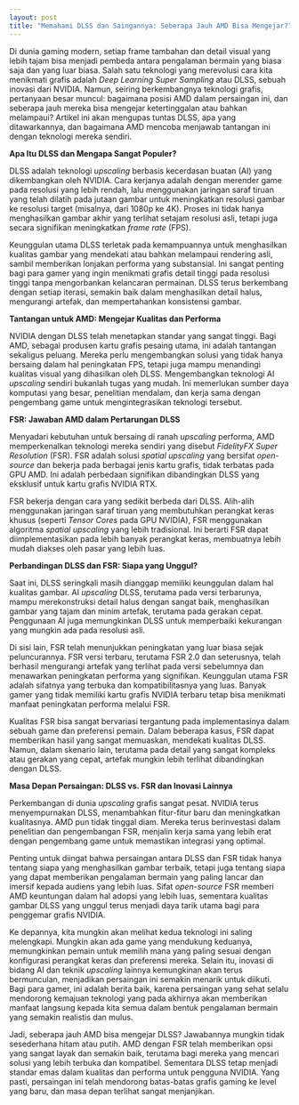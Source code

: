 ```yaml
---
layout: post
title: "Memahami DLSS dan Saingannya: Seberapa Jauh AMD Bisa Mengejar?"
---
```


Di dunia gaming modern, setiap frame tambahan dan detail visual yang lebih tajam bisa menjadi pembeda antara pengalaman bermain yang biasa saja dan yang luar biasa. Salah satu teknologi yang merevolusi cara kita menikmati grafis adalah *Deep Learning Super Sampling* atau DLSS, sebuah inovasi dari NVIDIA. Namun, seiring berkembangnya teknologi grafis, pertanyaan besar muncul: bagaimana posisi AMD dalam persaingan ini, dan seberapa jauh mereka bisa mengejar ketertinggalan atau bahkan melampaui? Artikel ini akan mengupas tuntas DLSS, apa yang ditawarkannya, dan bagaimana AMD mencoba menjawab tantangan ini dengan teknologi mereka sendiri.

**Apa Itu DLSS dan Mengapa Sangat Populer?**

DLSS adalah teknologi *upscaling* berbasis kecerdasan buatan (AI) yang dikembangkan oleh NVIDIA. Cara kerjanya adalah dengan merender game pada resolusi yang lebih rendah, lalu menggunakan jaringan saraf tiruan yang telah dilatih pada jutaan gambar untuk meningkatkan resolusi gambar ke resolusi target (misalnya, dari 1080p ke 4K). Proses ini tidak hanya menghasilkan gambar akhir yang terlihat setajam resolusi asli, tetapi juga secara signifikan meningkatkan *frame rate* (FPS).

Keunggulan utama DLSS terletak pada kemampuannya untuk menghasilkan kualitas gambar yang mendekati atau bahkan melampaui rendering asli, sambil memberikan lonjakan performa yang substansial. Ini sangat penting bagi para gamer yang ingin menikmati grafis detail tinggi pada resolusi tinggi tanpa mengorbankan kelancaran permainan. DLSS terus berkembang dengan setiap iterasi, semakin baik dalam menghasilkan detail halus, mengurangi artefak, dan mempertahankan konsistensi gambar.

**Tantangan untuk AMD: Mengejar Kualitas dan Performa**

NVIDIA dengan DLSS telah menetapkan standar yang sangat tinggi. Bagi AMD, sebagai produsen kartu grafis pesaing utama, ini adalah tantangan sekaligus peluang. Mereka perlu mengembangkan solusi yang tidak hanya bersaing dalam hal peningkatan FPS, tetapi juga mampu menandingi kualitas visual yang dihasilkan oleh DLSS. Mengembangkan teknologi AI *upscaling* sendiri bukanlah tugas yang mudah. Ini memerlukan sumber daya komputasi yang besar, penelitian mendalam, dan kerja sama dengan pengembang game untuk mengintegrasikan teknologi tersebut.

**FSR: Jawaban AMD dalam Pertarungan DLSS**

Menyadari kebutuhan untuk bersaing di ranah *upscaling* performa, AMD memperkenalkan teknologi mereka sendiri yang disebut *FidelityFX Super Resolution* (FSR). FSR adalah solusi *spatial upscaling* yang bersifat *open-source* dan bekerja pada berbagai jenis kartu grafis, tidak terbatas pada GPU AMD. Ini adalah perbedaan signifikan dibandingkan DLSS yang eksklusif untuk kartu grafis NVIDIA RTX.

FSR bekerja dengan cara yang sedikit berbeda dari DLSS. Alih-alih menggunakan jaringan saraf tiruan yang membutuhkan perangkat keras khusus (seperti *Tensor Cores* pada GPU NVIDIA), FSR menggunakan algoritma *spatial upscaling* yang lebih tradisional. Ini berarti FSR dapat diimplementasikan pada lebih banyak perangkat keras, membuatnya lebih mudah diakses oleh pasar yang lebih luas.

**Perbandingan DLSS dan FSR: Siapa yang Unggul?**

Saat ini, DLSS seringkali masih dianggap memiliki keunggulan dalam hal kualitas gambar. AI *upscaling* DLSS, terutama pada versi terbarunya, mampu merekonstruksi detail halus dengan sangat baik, menghasilkan gambar yang tajam dan minim artefak, terutama pada gerakan cepat. Penggunaan AI juga memungkinkan DLSS untuk memperbaiki kekurangan yang mungkin ada pada resolusi asli.

Di sisi lain, FSR telah menunjukkan peningkatan yang luar biasa sejak peluncurannya. FSR versi terbaru, terutama FSR 2.0 dan seterusnya, telah berhasil mengurangi artefak yang terlihat pada versi sebelumnya dan menawarkan peningkatan performa yang signifikan. Keunggulan utama FSR adalah sifatnya yang terbuka dan kompatibilitasnya yang luas. Banyak gamer yang tidak memiliki kartu grafis NVIDIA terbaru tetap bisa menikmati manfaat peningkatan performa melalui FSR.

Kualitas FSR bisa sangat bervariasi tergantung pada implementasinya dalam sebuah game dan preferensi pemain. Dalam beberapa kasus, FSR dapat memberikan hasil yang sangat memuaskan, mendekati kualitas DLSS. Namun, dalam skenario lain, terutama pada detail yang sangat kompleks atau gerakan yang cepat, artefak mungkin lebih terlihat dibandingkan dengan DLSS.

**Masa Depan Persaingan: DLSS vs. FSR dan Inovasi Lainnya**

Perkembangan di dunia *upscaling* grafis sangat pesat. NVIDIA terus menyempurnakan DLSS, menambahkan fitur-fitur baru dan meningkatkan kualitasnya. AMD pun tidak tinggal diam. Mereka terus berinvestasi dalam penelitian dan pengembangan FSR, menjalin kerja sama yang lebih erat dengan pengembang game untuk memastikan integrasi yang optimal.

Penting untuk diingat bahwa persaingan antara DLSS dan FSR tidak hanya tentang siapa yang menghasilkan gambar terbaik, tetapi juga tentang siapa yang dapat memberikan pengalaman bermain yang paling lancar dan imersif kepada audiens yang lebih luas. Sifat *open-source* FSR memberi AMD keuntungan dalam hal adopsi yang lebih luas, sementara kualitas gambar DLSS yang unggul terus menjadi daya tarik utama bagi para penggemar grafis NVIDIA.

Ke depannya, kita mungkin akan melihat kedua teknologi ini saling melengkapi. Mungkin akan ada game yang mendukung keduanya, memungkinkan pemain untuk memilih mana yang paling sesuai dengan konfigurasi perangkat keras dan preferensi mereka. Selain itu, inovasi di bidang AI dan teknik *upscaling* lainnya kemungkinan akan terus bermunculan, menjadikan persaingan ini semakin menarik untuk diikuti. Bagi para gamer, ini adalah berita baik, karena persaingan yang sehat selalu mendorong kemajuan teknologi yang pada akhirnya akan memberikan manfaat langsung kepada kita semua dalam bentuk pengalaman bermain yang semakin realistis dan mulus.

Jadi, seberapa jauh AMD bisa mengejar DLSS? Jawabannya mungkin tidak sesederhana hitam atau putih. AMD dengan FSR telah memberikan opsi yang sangat layak dan semakin baik, terutama bagi mereka yang mencari solusi yang lebih terbuka dan kompatibel. Sementara DLSS tetap menjadi standar emas dalam kualitas dan performa untuk pengguna NVIDIA. Yang pasti, persaingan ini telah mendorong batas-batas grafis gaming ke level yang baru, dan masa depan terlihat sangat menjanjikan.
